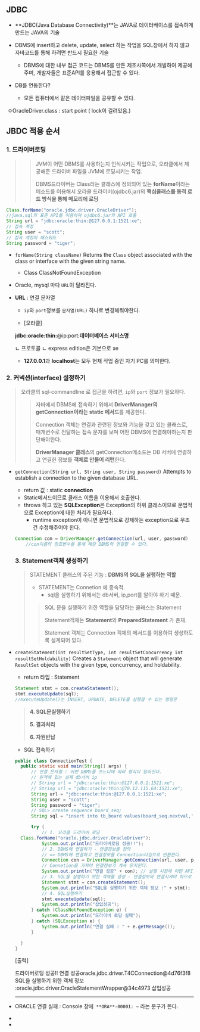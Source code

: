## JDBC

* **JDBC(Java Database Connectivity)**는 JAVA로 데이터베이스를 접속하게 만드는 JAVA의 기술
* DBMS에 insert하고 delete, update, select 하는 작업을 SQL창에서 하지 않고 자바코드를 통해 하려면 반드시 필요한 기술
  * DBMS에 대한 내부 접근 코드는 DBMS를 만든 제조사쪽에서 개발하여 제공해주며, 개발자들은 표준API를 응용해서 접근할 수 있다.

* DB를 연동한다?
  * 모든 컴퓨터에서 같은 데이터파일을 공유할 수 있다.

​		ㅇOracleDriver.class  : start point ( lock이 걸려있음.)

## JBDC 적용 순서

### **1. 드라이버로딩**

> >JVM이 어떤 DBMS를 사용하는지 인식시키는 작업으로, 오라클에서 제공해준 드라이버 파일을 JVM에 로딩시키는 작업.
>>
> >DBMS드라이버는 Class라는 클래스에 정의되어 있는 **forName**이라는 메소드를 이용해서 오라클 드라이버(ojdbc6.jar)의 **핵심클래스를 동적 로드 방식을 통해 메모리에 로딩**
> 

``` java
Class.forName("oracle.jdbc.driver.OracleDriver");
//java.sql의 표준 API를 이용하여 ojdbc6.jar의 API 호출
String url = "jdbc:oracle:thin:@127.0.0.1:1521:xe";
// 접속 계정
String user = "scott";
// 접속 계정의 패스워드
String password = "tiger";
```

- `forName(String className)` Returns the `Class` object associated with the class or interface with the given string name.

  - Class ClassNotFoundException

- Oracle, mysql 마다 `URL`이 달라진다.

- **URL** : 연결 문자열

  - `ip`와 `port`정보를 `문자열(URL)` 하나로 변경해줘야한다.

  - [오라클]

  **jdbc:oracle:thin:**@ip:port:**데이터베이스 서비스명**

   ㄴ 프로토콜 								ㄴ  express edition은 기본으로 xe

  * **127.0.0.1**과 **localhost**는 모두 현재 작업 중인 자기 PC를 의미한다.

### 2. 커넥션(interface) 설정하기

> 오라클의 sql-commandline 로 접근을 하려면, `ip`와  `port` 정보가 필요하다.
>
> >자바에서 DBMS에 접속하기 위해서 **DriverManager의 getConnection이라는 static 메서드**를 제공한다.
>>
> >Connection 객체는 연결과 관련된 정보와 기능을 갖고 있는 클래스로, 매개변수로 전달하는 접속 문자를 보며 어떤 DBMS에 연결해야하는지 판단해야한다.
> >
> >**DriverManager 클래스**의 getConnection메소드는 DB 서버에 연결하고 연결한 정보를 **객체로 만들어 리턴**한다.
>

* `getConnection(String url, String user, String password)` Attempts to establish a connection to the given database URL.
  
  - return 값 : static **connection**
  - Static메서드이므로 클래스 이름을 이용해서 호출한다.
  - throws 하고 있는 **SQLException**은 Exception의 하위 클래스이므로 문법적으로 Exception에 대한 처리가 필요하다.
    - runtime exception이 아니면 문법적으로 강제하는 exception으로 무조건 수정해주어야 한다.
  
  ``` java
  Connection con = DriverManager.getConnection(url, user, password)
      //con이름의 참조변수를 통해 해당 DBMS와 연결할 수 있다.
  ```
  
  
  
  ### 3. Statement객체 생성하기
  
  > STATEMENT 클래스의 주된 기능 : **DBMS의 SQL을 실행하는 역할**
  >
  > * STATEMENT는 Connetion 에 종속적.
  >   * sql을 실행하기 위해서는 db서버, ip,port를 알아야 하기 때문.
  >
  > >SQL 문을 실행하기 위한 역할을 담당하는 클래스는 Statement
  > >
  > >Statement객체는 **Statement**와 **PreparedStatement** 가 존재.
  > >
  > >Statement 객체는 Connection 객체의 메서드를 이용하여 생성하도록 설계되어 있다.
  >
  
* `createStatement(int resultSetType, int resultSetConcurrency int resultSetHoldability)` Creates a `Statement` object that will generate  `ResultSet` objects with the given type, concurrency, and holdability.
  
  * return 타입 : Statement
  
  
  ``` java
  Statement stmt = con.createStatement();
  stmt.executeUpdate(sql);
  //executeUpdate()는 INSERT, UPDATE, DELETE를 실행할 수 있는 명령문
  ```
  
  
  
  > **4. SQL문실행하기**
  >
  > >
  >>
  > >
  > 
  > **5. 결과처리**
  >
  > >
  >>
  > >
  > 
  > **6. 자원반납**
  > 
  > 
  
  * SQL 접속하기
  
  ``` java
  public class ConnectionTest {
  	public static void main(String[] args) {
  		// 연결 문자열 : 어떤 DBMS를 쓰느냐에 따라 형식이 달라진다.
  		// 원격에 있는 실제 db서버 ip
  		// String url = "jdbc:oracle:thin:@127.0.0.1:1521:xe";
  		// String url = "jdbc:oracle:thin:@70.12.115.64:1521:xe";
  		String url = "jdbc:oracle:thin:@127.0.0.1:1521:xe";
  		String user = "scott";
  		String password = "tiger";
  		// SQL> create sequence board_seq;
  		String sql = "insert into tb_board values(board_seq.nextval,'jang','연습','연습',sysdate,0)";
  ```
  
  
  
  ``` java
  		try {
  			// 1. 오라클 드라이버 로딩
  	Class.forName("oracle.jdbc.driver.OracleDriver");
  			System.out.println("드라이버로딩 성공!!");
  			// 2. DBMS에 연결하기 - 연결정보를 정의
  			// => DBMS에 연결하고 연결정보를 Connection타입으로 반환한다.
  			Connection con = DriverManager.getConnection(url, user, password); // con 참조형
  			// Connetion을 가져야 연결정보가 계속 유지된다.
  			System.out.println("연결 성공" + con); // 실행 시점에 어떤 API 매핑되냐에 따라 결과값이 다르다.
  			// 3. SQL을 실행하기 위한 객체를 생성 - 연결정보와 연결시켜야 하므로 Connection 객체를 이용해서 생성.
  			Statement stmt = con.createStatement();
  			System.out.println("SQL을 실행하기 위한 객체 정보 :" + stmt);
  			// 4. SQL실행하기
  			stmt.executeUpdate(sql);
  			System.out.println("삽입성공");
  		} catch (ClassNotFoundException e) {
  			System.out.println("드라이버 로딩 실패");
  		} catch (SQLException e) {
  			System.out.println("연결 실패 : " + e.getMessage());
  		}
  
  	}
  }
  ```
  
  [출력]
  
  드라이버로딩 성공!!
  연결 성공oracle.jdbc.driver.T4CConnection@4d76f3f8
  SQL을 실행하기 위한 객체 정보 :oracle.jdbc.driver.OracleStatementWrapper@34c4973
  삽입성공
  
  ---
  
  


* ORACLE 연결 실패 : Console 창에` **ORA**-00001: ~` 라는 문구가 뜬다.
* 
* 